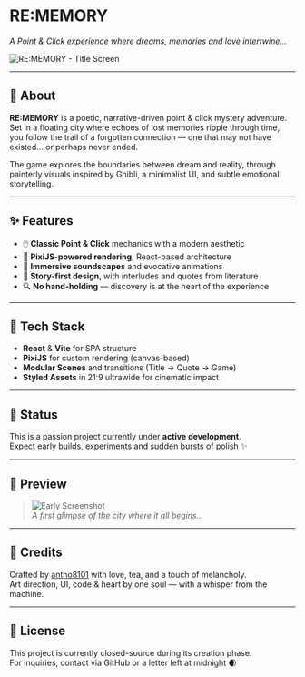 # RE:MEMORY

*A Point & Click experience where dreams, memories and love intertwine...*

![RE:MEMORY - Title Screen](https://github.com/antho8101/Re-Memory/blob/main/src/assets/readme_banner.png?raw=true)

---

## 🌌 About

**RE:MEMORY** is a poetic, narrative-driven point & click mystery adventure.  
Set in a floating city where echoes of lost memories ripple through time, you follow the trail of a forgotten connection — one that may not have existed... or perhaps never ended.

The game explores the boundaries between dream and reality, through painterly visuals inspired by Ghibli, a minimalist UI, and subtle emotional storytelling.

---

## ✨ Features

- 🖱️ **Classic Point & Click** mechanics with a modern aesthetic  
- 🎨 **PixiJS-powered rendering**, React-based architecture  
- 🎼 **Immersive soundscapes** and evocative animations  
- 📖 **Story-first design**, with interludes and quotes from literature  
- 🔍 **No hand-holding** — discovery is at the heart of the experience  

---

## 🧪 Tech Stack

- **React** & **Vite** for SPA structure  
- **PixiJS** for custom rendering (canvas-based)  
- **Modular Scenes** and transitions (Title → Quote → Game)  
- **Styled Assets** in 21:9 ultrawide for cinematic impact  

---

## 🚧 Status

This is a passion project currently under **active development**.  
Expect early builds, experiments and sudden bursts of polish ✨

---

## 📸 Preview

> ![Early Screenshot](public/assets/preview.png)  
*A first glimpse of the city where it all begins...*

---

## 🤍 Credits

Crafted by [antho8101](https://github.com/antho8101) with love, tea, and a touch of melancholy.  
Art direction, UI, code & heart by one soul — with a whisper from the machine.

---

## 📜 License

This project is currently closed-source during its creation phase.  
For inquiries, contact via GitHub or a letter left at midnight 🌒
